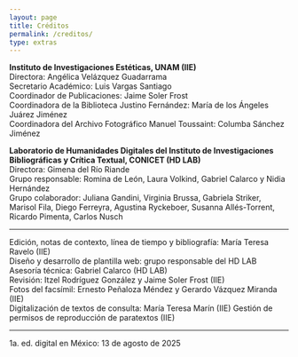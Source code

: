 ```yaml
---
layout: page
title: Créditos
permalink: /creditos/
type: extras
---
```



**Instituto de Investigaciones Estéticas, UNAM (IIE)**  
Directora: Angélica Velázquez Guadarrama  
Secretario Académico: Luis Vargas Santiago   
Coordinador de Publicaciones: Jaime Soler Frost  
Coordinadora de la Biblioteca Justino Fernández: María de los Ángeles Juárez Jiménez   
Coordinadora del Archivo Fotográfico Manuel Toussaint: Columba Sánchez Jiménez

**Laboratorio de Humanidades Digitales del Instituto de Investigaciones Bibliográficas y Crítica Textual, CONICET (HD LAB)**    
Directora: Gimena del Río Riande    
Grupo responsable: Romina de León, Laura Volkind,  Gabriel Calarco y Nidia Hernández  
Grupo colaborador: Juliana Gandini, Virginia Brussa, Gabriela Striker, Marisol Fila, Diego Ferreyra, Agustina Ryckeboer, Susanna Allés-Torrent, Ricardo Pimenta, Carlos Nusch

* * *

Edición, notas de contexto, línea de tiempo y bibliografía: María Teresa Ravelo (IIE)  
Diseño y desarrollo de plantilla web: grupo responsable del HD LAB  
Asesoría técnica: Gabriel Calarco (HD LAB)  
Revisión: Itzel Rodríguez González y Jaime Soler Frost (IIE)  
Fotos del facsímil: Ernesto Peñaloza Méndez y Gerardo Vázquez Miranda (IIE)  
Digitalización de textos de consulta: María Teresa Marín (IIE)
Gestión de permisos de reproducción de paratextos (IIE)

* * *

1a. ed. digital en México: 13 de agosto de 2025




